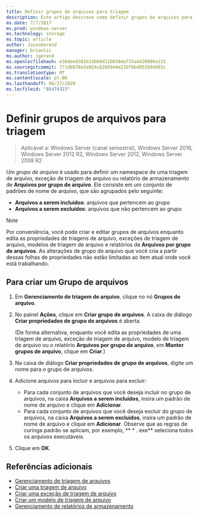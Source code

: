 ```yaml
---
title: Definir grupos de arquivos para triagem
description: Este artigo descreve como definir grupos de arquivos para criar um namespace para triagem de arquivo, exceção de triagem de arquivo ou arquivos por relatórios de armazenamento do grupo de arquivos
ms.date: 7/7/2017
ms.prod: windows-server
ms.technology: storage
ms.topic: article
author: JasonGerend
manager: brianlic
ms.author: jgerend
ms.openlocfilehash: e38dee0381b33bb9d11b038de715a4420906e131
ms.sourcegitcommit: 771db070a3a924c8265944e21bf9bd85350dd93c
ms.translationtype: MT
ms.contentlocale: pt-BR
ms.lasthandoff: 06/27/2020
ms.locfileid: "85474323"
---
```

# <a name="define-file-groups-for-screening"></a>Definir grupos de arquivos para triagem

> Aplicável a: Windows Server (canal semestral), Windows Server 2016, Windows Server 2012 R2, Windows Server 2012, Windows Server 2008 R2

Um *grupo de arquivo* é usado para definir um namespace de uma triagem de arquivo, exceção de triagem de arquivo ou relatório de armazenamento de **Arquivos por grupo de arquivo**. Ele consiste em um conjunto de padrões de nome de arquivo, que são agrupados pelo seguinte:

-   **Arquivos a serem incluídos**: arquivos que pertencem ao grupo
-   **Arquivos a serem excluídos**: arquivos que não pertencem ao grupo

> [!Note]
> Por conveniência, você pode criar e editar grupos de arquivos enquanto edita as propriedades de triagens de arquivo, exceções de triagem de arquivo, modelos de triagem de arquivo e relatórios de **Arquivos por grupo de arquivos**. As alterações de grupo de arquivo que você cria a partir dessas folhas de propriedades não estão limitadas ao item atual onde você está trabalhando.

## <a name="to-create-a-file-group"></a>Para criar um Grupo de arquivos

1.  Em **Gerenciamento de triagem de arquivo**, clique no nó **Grupos de arquivo**.

2.  No painel **Ações**, clique em **Criar grupo de arquivos**. A caixa de diálogo **Criar propriedades de grupo de arquivos** é aberta.

    (De forma alternativa, enquanto você edita as propriedades de uma triagem de arquivo, exceção de triagem de arquivo, modelo de triagem de arquivo ou o relatório **Arquivos por grupo de arquivo**, em **Manter grupos de arquivo**, clique em **Criar**.)

3.  Na caixa de diálogo **Criar propriedades de grupo de arquivos**, digite um nome para o grupo de arquivos.

4.  Adicione arquivos para incluir e arquivos para excluir:

    -   Para cada conjunto de arquivos que você deseja incluir no grupo de arquivos, na caixa **Arquivos a serem incluídos**, insira um padrão de nome de arquivo e clique em **Adicionar**.
    -   Para cada conjunto de arquivos que você deseja excluir do grupo de arquivos, na caixa **Arquivos a serem excluídos**, insira um padrão de nome de arquivo e clique em **Adicionar**.
        Observe que as regras de curinga padrão se aplicam, por exemplo, ** \* . exe** seleciona todos os arquivos executáveis.

5.  Clique em **OK**.

## <a name="additional-references"></a>Referências adicionais

-   [Gerenciamento de triagem de arquivos](file-screening-management.md)
-   [Criar uma triagem de arquivo](create-file-screen.md)
-   [Criar uma exceção de triagem de arquivo](create-file-screen-exception.md)
-   [Criar um modelo de triagem de arquivo](create-file-screen-template.md)
-   [Gerenciamento de relatórios de armazenamento](storage-reports-management.md)


